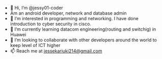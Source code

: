 - 👋 Hi, I’m @jessy01-coder
- Am an android developer, network  and database admin
- 👀 I’m interested in programming and networking. I have done introduction to cyber security in cisco.
- 🌱 I’m currently learning datacom engineering(routing and switchig) in Huawei
- 💞️ I’m looking to collaborate with other developers around the world to keep level of ICT higher
- 📫 Reach me at jessekariuki214@gmail.com

<!---
jessy01-coder/jessy01-coder is a ✨ special ✨ repository because its `README.md` (this file) appears on your GitHub profile.
You can click the Preview link to take a look at your changes.
--->
